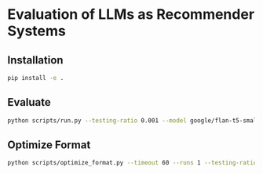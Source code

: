 # Evaluation of LLMs as Recommender Systems

## Installation

```sh
pip install -e .
```

## Evaluate

```sh
python scripts/run.py --testing-ratio 0.001 --model google/flan-t5-small --shots 1
```

## Optimize Format

```sh
python scripts/optimize_format.py --timeout 60 --runs 1 --testing-ratio 0.001 --exclude-empty-answer-mark --model google/flan-t5-small
```
